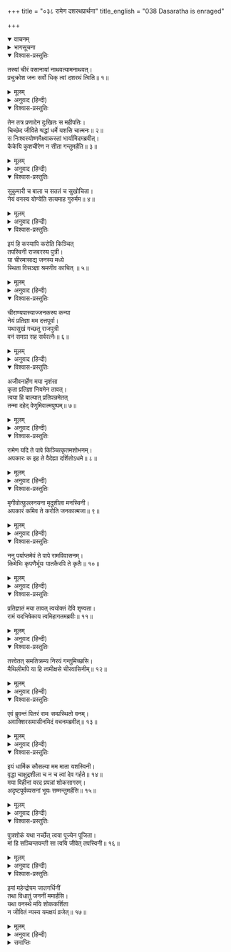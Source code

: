 +++
title = "०३८ रामेण दशरथप्रार्थना"
title_english = "038 Dasaratha is enraged"

+++
<details open><summary>वाचनम्</summary>
<div caption="श्रीराम-हरिसीताराममूर्ति-घनपाठिभ्यां वचनम्" class="audioEmbed" src="https://archive.org/download/Ramayana-recitation-Sriram-harisItArAmamUrti-Ghanapaati-v2/Kanda_2/Kanda_2_AYK-038-_Ramena_Dashratha_Prathana.mp3"></div>
</details>

<details><summary>भागसूचना</summary>

38. राजा दशरथका सीताको वल्कल धारण कराना अनुचित बताकर कैकेयीको फटकारना और श्रीरामका उनसे कौसल्यापर कृपादृष्टि रखनेके लिये अनुरोध करना
</details>

<details open><summary>विश्वास-प्रस्तुतिः</summary>

तस्यां चीरं वसानायां नाथवत्यामनाथवत्।  
प्रचुक्रोश जनः सर्वो धिक् त्वां दशरथं त्विति॥ १॥
</details>

<details><summary>मूलम्</summary>

तस्यां चीरं वसानायां नाथवत्यामनाथवत्।  
प्रचुक्रोश जनः सर्वो धिक् त्वां दशरथं त्विति॥ १॥
</details>

<details><summary>अनुवाद (हिन्दी)</summary>

सीताजी सनाथ होकर भी जब अनाथकी भाँति चीर-वस्त्र धारण करने लगीं, तब सब लोग चिल्ला-चिल्लाकर कहने लगे—‘राजा दशरथ! तुम्हें धिक्कार है!’॥ १॥
</details>

<details open><summary>विश्वास-प्रस्तुतिः</summary>

तेन तत्र प्रणादेन दुःखितः स महीपतिः।  
चिच्छेद जीविते श्रद्धां धर्मे यशसि चात्मनः॥ २॥  
स निःश्वस्योष्णमैक्ष्वाकस्तां भार्यामिदमब्रवीत्।  
कैकेयि कुशचीरेण न सीता गन्तुमर्हति॥ ३॥
</details>

<details><summary>मूलम्</summary>

तेन तत्र प्रणादेन दुःखितः स महीपतिः।  
चिच्छेद जीविते श्रद्धां धर्मे यशसि चात्मनः॥ २॥  
स निःश्वस्योष्णमैक्ष्वाकस्तां भार्यामिदमब्रवीत्।  
कैकेयि कुशचीरेण न सीता गन्तुमर्हति॥ ३॥
</details>

<details><summary>अनुवाद (हिन्दी)</summary>

वहाँ होनेवाले उस कोलाहलसे दुःखी हो इक्ष्वाकुवंशी महाराज दशरथने अपने जीवन, धर्म और यशकी उत्कट इच्छा त्याग दी। फिर वे गरम साँस खींचकर अपनी भार्या कैकेयीसे इस प्रकार बोले—‘कैकेयि! सीता कुश-चीर (वल्कल-वस्त्र) पहनकर वनमें जानेके योग्य नहीं है॥ २-३॥
</details>

<details open><summary>विश्वास-प्रस्तुतिः</summary>

सुकुमारी च बाला च सततं च सुखोचिता।  
नेयं वनस्य योग्येति सत्यमाह गुरुर्मम॥ ४॥
</details>

<details><summary>मूलम्</summary>

सुकुमारी च बाला च सततं च सुखोचिता।  
नेयं वनस्य योग्येति सत्यमाह गुरुर्मम॥ ४॥
</details>

<details><summary>अनुवाद (हिन्दी)</summary>

‘यह सुकुमारी है, बालिका है और सदा सुखोंमें ही पली है। मेरे गुरुजी ठीक कहते हैं कि यह सीता वनमें जाने योग्य नहीं है॥ ४॥
</details>

<details open><summary>विश्वास-प्रस्तुतिः</summary>

इयं हि कस्यापि करोति किञ्चित्  
तपस्विनी राजवरस्य पुत्री।  
या चीरमासाद्य जनस्य मध्ये  
स्थिता विसञ्ज्ञा श्रमणीव काचित् ॥ ५॥
</details>

<details><summary>मूलम्</summary>

इयं हि कस्यापि करोति किञ्चित्  
तपस्विनी राजवरस्य पुत्री।  
या चीरमासाद्य जनस्य मध्ये  
स्थिता विसञ्ज्ञा श्रमणीव काचित् ॥ ५॥
</details>

<details><summary>अनुवाद (हिन्दी)</summary>

‘राजाओंमें श्रेष्ठ जनककी यह तपस्विनी पुत्री क्या किसीका भी कुछ बिगाड़ती है? जो इस प्रकार जन-समुदायके बीच किसी किंकर्तव्यविमूढ़ भिक्षुकीके समान चीर धारण करके खड़ी है?॥ ५॥
</details>

<details open><summary>विश्वास-प्रस्तुतिः</summary>

चीराण्यपास्याज्जनकस्य कन्या  
नेयं प्रतिज्ञा मम दत्तपूर्वा।  
यथासुखं गच्छतु राजपुत्री  
वनं समग्रा सह सर्वरत्नैः॥ ६॥
</details>

<details><summary>मूलम्</summary>

चीराण्यपास्याज्जनकस्य कन्या  
नेयं प्रतिज्ञा मम दत्तपूर्वा।  
यथासुखं गच्छतु राजपुत्री  
वनं समग्रा सह सर्वरत्नैः॥ ६॥
</details>

<details><summary>अनुवाद (हिन्दी)</summary>

‘जनकनन्दिनी अपने चीर-वस्त्र उतार डाले। ‘यह इस रूपमें वन जाय’ ऐसी कोई प्रतिज्ञा मैंने पहले नहीं की है और न किसीको इस तरहका वचन ही दिया है। अतः राजकुमारी सीता सम्पूर्ण वस्त्रालंकारोंसे सम्पन्न हो सब प्रकारके रत्नोंके साथ जिस तरह भी वह सुखी रह सके, उसी तरह वनको जा सकती है॥ ६॥
</details>

<details open><summary>विश्वास-प्रस्तुतिः</summary>

अजीवनार्हेण मया नृशंसा  
कृता प्रतिज्ञा नियमेन तावत्।  
त्वया हि बाल्यात् प्रतिपन्नमेतत्  
तन्मा दहेद् वेणुमिवात्मपुष्पम्॥ ७॥
</details>

<details><summary>मूलम्</summary>

अजीवनार्हेण मया नृशंसा  
कृता प्रतिज्ञा नियमेन तावत्।  
त्वया हि बाल्यात् प्रतिपन्नमेतत्  
तन्मा दहेद् वेणुमिवात्मपुष्पम्॥ ७॥
</details>

<details><summary>अनुवाद (हिन्दी)</summary>

‘मैं जीवित रहनेयोग्य नहीं हूँ। मैंने तेरे वचनोंमें बँधकर एक तो यों ही नियम (शपथ) पूर्वक बड़ी क्रूर प्रतिज्ञा कर डाली है, दूसरे तूने अपनी नादानीके कारण सीताको इस तरह चीर पहनाना प्रारम्भ कर दिया। जिस प्रकार बाँसका फूल उसीको सुखा डालता है, उसी प्रकार मेरी की हुई प्रतिज्ञा मुझीको भस्म किये डालती है॥ ७॥
</details>

<details open><summary>विश्वास-प्रस्तुतिः</summary>

रामेण यदि ते पापे किञ्चित्कृतमशोभनम्।  
अपकारः क इह ते वैदेह्या दर्शितोऽधमे॥ ८॥
</details>

<details><summary>मूलम्</summary>

रामेण यदि ते पापे किञ्चित्कृतमशोभनम्।  
अपकारः क इह ते वैदेह्या दर्शितोऽधमे॥ ८॥
</details>

<details><summary>अनुवाद (हिन्दी)</summary>

‘नीच पापिनि! यदि श्रीरामने तेरा कोई अपराध किया है तो (उन्हें तो तू वनवास दे ही चुकी) विदेहनन्दिनी सीताने ऐसा दण्ड पानेयोग्य तेरा कौन-सा अपकार कर डाला है?॥ ८॥
</details>

<details open><summary>विश्वास-प्रस्तुतिः</summary>

मृगीवोत्फुल्लनयना मृदुशीला मनस्विनी।  
अपकारं कमिव ते करोति जनकात्मजा॥ ९॥
</details>

<details><summary>मूलम्</summary>

मृगीवोत्फुल्लनयना मृदुशीला मनस्विनी।  
अपकारं कमिव ते करोति जनकात्मजा॥ ९॥
</details>

<details><summary>अनुवाद (हिन्दी)</summary>

‘जिसके नेत्र हरिणीके नेत्रोंके समान खिले हुए हैं, जिसका स्वभाव अत्यन्त कोमल एवं मधुर है, वह मनस्विनी जनकनन्दिनी तेरा कौन-सा अपराध कर रही है?॥ ९॥
</details>

<details open><summary>विश्वास-प्रस्तुतिः</summary>

ननु पर्याप्तमेवं ते पापे रामविवासनम्।  
किमेभिः कृपणैर्भूयः पातकैरपि ते कृतैः॥ १०॥
</details>

<details><summary>मूलम्</summary>

ननु पर्याप्तमेवं ते पापे रामविवासनम्।  
किमेभिः कृपणैर्भूयः पातकैरपि ते कृतैः॥ १०॥
</details>

<details><summary>अनुवाद (हिन्दी)</summary>

‘पापिनि! तूने श्रीरामको वनवास देकर ही पूरा पाप कमा लिया है। अब सीताको भी वनमें भेजने और वल्कल पहनाने आदिका अत्यन्त दुःखद कार्य करके फिर तू इतने पातक किसलिये बटोर रही है?॥ १०॥
</details>

<details open><summary>विश्वास-प्रस्तुतिः</summary>

प्रतिज्ञातं मया तावत् त्वयोक्तं देवि शृण्वता।  
रामं यदभिषेकाय त्वमिहागतमब्रवीः॥ ११॥
</details>

<details><summary>मूलम्</summary>

प्रतिज्ञातं मया तावत् त्वयोक्तं देवि शृण्वता।  
रामं यदभिषेकाय त्वमिहागतमब्रवीः॥ ११॥
</details>

<details><summary>अनुवाद (हिन्दी)</summary>

‘देवि! श्रीराम जब अभिषेकके लिये यहाँ आये थे, उस समय तूने उनसे जो कुछ कहा था, उसे सुनकर मैंने उतनेके लिये ही प्रतिज्ञा की थी॥ ११॥
</details>

<details open><summary>विश्वास-प्रस्तुतिः</summary>

तत्त्वेतत् समतिक्रम्य निरयं गन्तुमिच्छसि।  
मैथिलीमपि या हि त्वमीक्षसे चीरवासिनीम्॥ १२॥
</details>

<details><summary>मूलम्</summary>

तत्त्वेतत् समतिक्रम्य निरयं गन्तुमिच्छसि।  
मैथिलीमपि या हि त्वमीक्षसे चीरवासिनीम्॥ १२॥
</details>

<details><summary>अनुवाद (हिन्दी)</summary>

‘उसका उल्लङ्घन करके जो तू मिथिलेशकुमारी जानकीको भी वल्कल-वस्त्र पहने देखना चाहती है, इससे जान पड़ता है, तुझे नरकमें ही जानेकी इच्छा हो रही है’॥ १२॥
</details>

<details open><summary>विश्वास-प्रस्तुतिः</summary>

एवं ब्रुवन्तं पितरं रामः सम्प्रस्थितो वनम्।  
अवाक्शिरसमासीनमिदं वचनमब्रवीत्॥ १३॥
</details>

<details><summary>मूलम्</summary>

एवं ब्रुवन्तं पितरं रामः सम्प्रस्थितो वनम्।  
अवाक्शिरसमासीनमिदं वचनमब्रवीत्॥ १३॥
</details>

<details><summary>अनुवाद (हिन्दी)</summary>

राजा दशरथ सिर नीचा किये बैठे हुए जब इस प्रकार कह रहे थे, उस समय वनकी ओर जाते हुए श्रीरामने पितासे इस प्रकार कहा—॥ १३॥
</details>

<details open><summary>विश्वास-प्रस्तुतिः</summary>

इयं धार्मिक कौसल्या मम माता यशस्विनी।  
वृद्धा चाक्षुद्रशीला च न च त्वां देव गर्हते॥ १४॥  
मया विहीनां वरद प्रपन्नां शोकसागरम्।  
अदृष्टपूर्वव्यसनां भूयः सम्मन्तुमर्हसि॥ १५॥
</details>

<details><summary>मूलम्</summary>

इयं धार्मिक कौसल्या मम माता यशस्विनी।  
वृद्धा चाक्षुद्रशीला च न च त्वां देव गर्हते॥ १४॥  
मया विहीनां वरद प्रपन्नां शोकसागरम्।  
अदृष्टपूर्वव्यसनां भूयः सम्मन्तुमर्हसि॥ १५॥
</details>

<details><summary>अनुवाद (हिन्दी)</summary>

‘धर्मात्मन्! ये मेरी यशस्विनी माता कौसल्या अब वृद्ध हो चली हैं। इनका स्वभाव बहुत ही उच्च और उदार है। देव! यह कभी आपकी निन्दा नहीं करती हैं। इन्होंने पहले कभी ऐसा भारी संकट नहीं देखा होगा। वरदायक नरेश! ये मेरे न रहनेसे शोकके समुद्रमें डूब जायँगी। अतः आप सदा इनका अधिक सम्मान करते रहें॥ १४-१५॥
</details>

<details open><summary>विश्वास-प्रस्तुतिः</summary>

पुत्रशोकं यथा नर्च्छेत् त्वया पूज्येन पूजिता।  
मां हि सञ्चिन्तयन्ती सा त्वयि जीवेत् तपस्विनी॥ १६॥
</details>

<details><summary>मूलम्</summary>

पुत्रशोकं यथा नर्च्छेत् त्वया पूज्येन पूजिता।  
मां हि सञ्चिन्तयन्ती सा त्वयि जीवेत् तपस्विनी॥ १६॥
</details>

<details><summary>अनुवाद (हिन्दी)</summary>

‘आप पूज्यतम पतिसे सम्मानित हो जिस प्रकार यह पुत्रशोकका अनुभव न कर सकें और मेरा चिन्तन करती हुई भी आपके आश्रयमें ही ये मेरी तपस्विनी माता जीवन धारण करें, ऐसा प्रयत्न आपको करना चाहिये॥ १६॥
</details>

<details open><summary>विश्वास-प्रस्तुतिः</summary>

इमां महेन्द्रोपम जातगर्धिनीं  
तथा विधातुं जननीं ममार्हसि।  
यथा वनस्थे मयि शोककर्शिता  
न जीवितं न्यस्य यमक्षयं व्रजेत्॥ १७॥
</details>

<details><summary>मूलम्</summary>

इमां महेन्द्रोपम जातगर्धिनीं  
तथा विधातुं जननीं ममार्हसि।  
यथा वनस्थे मयि शोककर्शिता  
न जीवितं न्यस्य यमक्षयं व्रजेत्॥ १७॥
</details>

<details><summary>अनुवाद (हिन्दी)</summary>

‘इन्द्रके समान तेजस्वी महाराज! ये निरन्तर अपने बिछुड़े हुए बेटेको देखनेके लिये उत्सुक रहेंगी। कहीं ऐसा न हो मेरे वनमें रहते समय ये शोकसे कातर हो अपने प्राणोंको त्याग करके यमलोकको चली जायँ। अतः आप मेरी माताको सदा ऐसी ही परिस्थितिमें रखें, जिससे उक्त आशङ्काके लिये अवकाश न रह जाय’॥ १७॥
</details>

<details><summary>समाप्तिः</summary>

इत्यार्षे श्रीमद्रामायणे वाल्मीकीये आदिकाव्येऽयोध्याकाण्डेऽष्टात्रिंशः सर्गः॥ ३८॥  
इस प्रकार श्रीवाल्मीकिनिर्मित आर्षरामायण आदिकाव्यके अयोध्याकाण्डमें अड़तीसवाँ सर्ग पूरा हुआ॥ ३८॥
</details>

